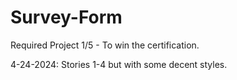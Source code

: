 # Survey-Form
Required Project 1/5 - To win the certification.

4-24-2024: Stories 1-4 but with some decent styles.
